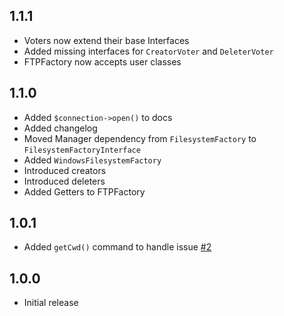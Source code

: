 1.1.1
-----

 * Voters now extend their base Interfaces
 * Added missing interfaces for `CreatorVoter` and `DeleterVoter`
 * FTPFactory now accepts user classes

1.1.0
-----

 * Added `$connection->open()` to docs
 * Added changelog
 * Moved Manager dependency from `FilesystemFactory` to `FilesystemFactoryInterface`
 * Added `WindowsFilesystemFactory`
 * Introduced creators
 * Introduced deleters
 * Added Getters to FTPFactory

1.0.1
-----

 * Added `getCwd()` command to handle issue [#2](https://github.com/touki653/php-ftp-wrapper/issues/2)

1.0.0
-----

 * Initial release
